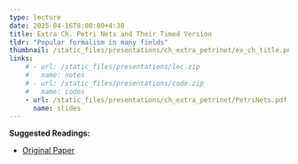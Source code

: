 ```yaml
---
type: lecture
date: 2025-04-16T8:00:00+4:30
title: Extra Ch. Petri Nets and Their Timed Version
tldr: "Popular formalism in many fields"
thumbnail: /static_files/presentations/ch_extra_petrinet/ex_ch_title.png
links: 
    # - url: /static_files/presentations/lec.zip
    #   name: notes
    # - url: /static_files/presentations/code.zip
    #   name: codes
    - url: /static_files/presentations/ch_extra_petrinet/PetriNets.pdf
      name: slides
---
```

**Suggested Readings:**
- [Original Paper](https://github.com/CE5439-AUT/webpage/blob/master/static_files/presentations/ch_extra_petrinet/PetriNets-Murata.pdf)
